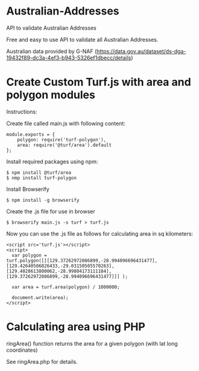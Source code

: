 # Australian-Addresses
API to validate Australian Addresses

Free and easy to use API to validate all Australian Addresses.

Australian data provided by G-NAF (https://data.gov.au/dataset/ds-dga-19432f89-dc3a-4ef3-b943-5326ef1dbecc/details)

# Create Custom Turf.js with area and polygon modules
Instructions:

Create file called main.js with following content:

```
module.exports = {
	polygon: require('turf-polygon'),
    area: require('@turf/area').default
};
```
Install required packages using npm:

```
$ npm install @turf/area
$ nmp install turf-polygon
```

Install Browserify

```
$ npm install -g browserify
```

Create the .js file for use in browser

```
$ browserify main.js -s turf > turf.js
```

Now you can use the .js file as follows for calculating area in sq kilometers:

```
<script src='turf.js'></script>
<script>
  var polygon = turf.polygon([[[129.37262972086899,-28.994096696431477],[129.42640506826433,-29.03150505570263],[129.4028613800062,-28.99804173111184], [129.37262972086899,-28.994096696431477]]] );

  var area = turf.area(polygon) / 1000000;

  document.write(area);
</script>
```

# Calculating area using PHP

ringArea() function returns the area for a given polygon (with lat long coordinates)

See ringArea.php for details.
